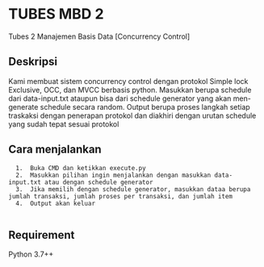# TUBES MBD 2
Tubes 2 Manajemen Basis Data [Concurrency Control]

## Deskripsi
Kami membuat sistem concurrency control dengan protokol Simple lock Exclusive, OCC, dan MVCC berbasis python. Masukkan berupa schedule dari data-input.txt ataupun bisa dari schedule generator yang akan men-generate schedule secara random. Output berupa proses langkah setiap traskaksi dengan penerapan protokol dan diakhiri dengan urutan schedule yang sudah tepat sesuai protokol

## Cara menjalankan
```
  1.  Buka CMD dan ketikkan execute.py
  2.  Masukkan pilihan ingin menjalankan dengan masukkan data-input.txt atau dengan schedule generator
  3.  Jika memilih dengan schedule generator, masukkan dataa berupa jumlah transaksi, jumlah proses per transaksi, dan jumlah item
  4.  Output akan keluar
  
  ```
 
  ## Requirement
  Python 3.7++
  
  
